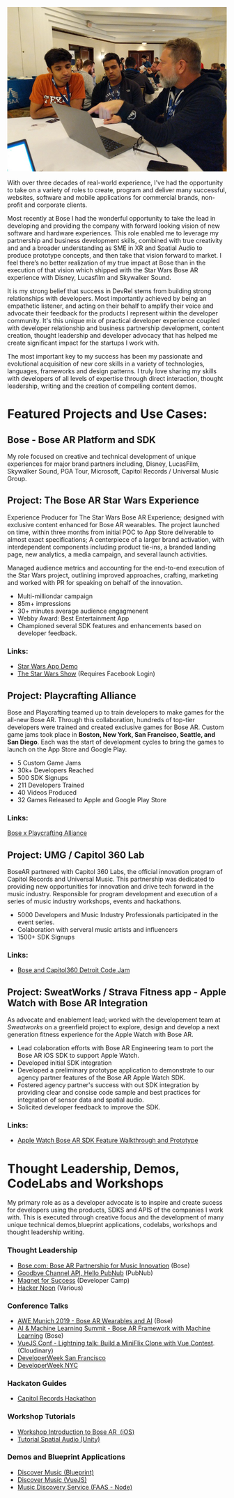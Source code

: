 ![Developer Advocate Dan Zeitman working with new developers](./DanDevRel.jpg)

With over three decades of real-world experience, I've had the opportunity to take on a variety of roles to create, program and deliver many successful, websites, software and mobile applications for commercial brands, non-profit and corporate clients.

Most recently at Bose I had the wonderful opportunity to take the lead in developing and providing the company with forward looking vision of new software and hardware experiences. This role enabled me to leverage my partnership and business development skills, combined with true creativity and and a broader understanding as SME in XR and Spatial Audio to produce prototype concepts, and then take that vision forward to market. I feel there’s no better realization of my true impact at Bose than in the execution of that vision which shipped with the Star Wars Bose AR experience with Disney, Lucasfilm and Skywalker Sound. 

It is my strong belief that success in DevRel stems from building strong relationships with developers. Most importantly achieved by being an empathetic listener, and acting on their behalf to amplify their voice and advocate their feedback for the products I represent within the developer community. It's this unique mix of practical developer experience coupled with developer relationship and business partnership development, content creation, thought leadership and developer advocacy that has helped me create significant impact for the startups I work with. 

The most important key to my success has been my passionate and evolutional acquisition of new core skills in a variety of technologies, languages, frameworks and design patterns. I truly love sharing my skills with developers of all levels of expertise through direct interaction, thought leadership, writing and the creation of compelling content demos.

# Featured Projects and Use Cases:

## Bose - Bose AR Platform and SDK
My role focused on creative and technical development of unique experiences for major brand partners including, Disney, LucasFilm, Skywalker Sound, PGA Tour, Microsoft, Capitol Records / Universal Music Group.

## Project: The Bose AR Star Wars Experience
Experience Producer for The Star Wars Bose AR Experience; designed with exclusive content enhanced for Bose AR wearables. The project launched on time, within three months from initial POC to App Store deliverable to almost exact specifications; A centerpiece of a larger brand activation, with interdependent components including product tie-ins, a branded landing page, new analytics, a media campaign, and several launch activities.

Managed audience metrics and accounting for the end-to-end execution of the Star Wars project, outlining improved approaches, crafting, marketing and worked with PR for speaking on behalf of the innovation.

- Multi-milliondar campaign
- 85m+ impressions 
- 30+ minutes average audience engagmenent
- Webby Award: Best Entertainment App 
- Championed several SDK features and enhancements based on developer feedback.
### Links:
- [Star Wars App Demo](https://vimeo.com/400499649/bd228b1f81)
- [The Star Wars Show](https://www.facebook.com/watch/?v=393671781359981) (Requires Facebook Login)

## Project: Playcrafting Alliance
Bose and Playcrafting teamed up to train developers to make games for the all-new Bose AR. Through this collaboration, hundreds of top-tier developers were trained and created exclusive games for Bose AR. Custom game jams took place in **Boston, New York, San Francisco, Seattle, and San Diego**. Each was the start of development cycles to bring the games to launch on the App Store and Google Play.

- 5 Custom Game Jams
- 30k+ Developers Reached
- 500 SDK Signups
- 211 Developers Trained
- 40 Videos Produced
- 32 Games Released to Apple and Google Play Store
### Links:
[Bose x Playcrafting Alliance](https://www.youtube.com/watch?v=cWiNMmSQLUs)

## Project: UMG / Capitol 360 Lab
BoseAR partnered with Capitol 360 Labs, the official innovation program of Capitol Records and Universal Music. This partnership was dedicated to providing new opportunities for innovation and drive tech forward in the music industry.  Responsible for program development and execution of a series of music industry workshops, events and hackathons.

- 5000 Developers and Music Industry Professionals participated in the event series.
- Colaboration with serveral music artists and influencers
- 1500+ SDK Signups

### Links:
- [Bose and Capitol360 Detroit Code Jam](https://www.youtube.com/watch?v=L7SiIWxtc4U)

## Project: SweatWorks / Strava Fitness app - Apple Watch with Bose AR Integration
As advocate and enablement lead; worked with the developement team at *Sweatworks* on a greenfield project to explore, design and develop a next generation fitness experience for the Apple Watch with Bose AR.

- Lead colaboration efforts with Bose AR Engineering team to port the Bose AR iOS SDK to support Apple Watch.
- Developed initial SDK integration
- Developed a preliminary prototype application to demonstrate to our agency partner features of the Bose AR Apple Watch SDK.
- Fostered agency partner's success with out SDK integration by providing clear and consise code sample and best practices for integration of sensor data and spatial audio.
- Solicited developer feedback to improve the SDK. 

### Links:
- [Apple Watch Bose AR SDK Feature Walkthrough and Prototype](https://vimeo.com/410422025/a1a7680b07)

# Thought Leadership, Demos, CodeLabs and Workshops
My primary role as as a developer advocate is to inspire and create sucess for developers using the products, SDKS and APIS of the companies I work with.
This is executed through creative focus and the development of many unique technical demos,blueprint applications, codelabs, workshops and thought leadership writing.

### Thought Leadership
- [Bose.com: Bose AR Partnership for Music Innovation](https://medium.com/@danzeitman/bose-ar-and-capitol-records-partner-to-drive-innovation-in-music-400bc4804a0a) (Bose)
- [Goodbye Channel API, Hello PubNub](https://medium.com/@danzeitman/goodbye-channel-api-hello-pubnub-284f0b749f3e) (PubNub)
- [Magnet for Success](https://devca.mp/ps119sucess-6017a699eb17) (Developer Camp)
- [Hacker Noon](https://hackernoon.com/u/danzeitman)  (Various)
### Conference Talks
- [AWE Munich 2019 - Bose AR Wearables and AI](https://youtu.be/dYfCTavWQxY) (Bose)
- [AI & Machine Learning Summit - Bose AR Framework with Machine Learning](https://youtu.be/unlDICV7r0k) (Bose)
- [VueJS Conf - Lightning talk: Build a MiniFlix Clone with Vue Contest](https://codetalks.tv/talk/build-a-miniflix-clone-with-vue-contest-with-dan-zeitman-a1x5c3ekawu). (Cloudinary)
- [DeveloperWeek San Francisco](https://developerweeksfbayarea2018.sched.com/dan812)  
- [DeveloperWeek NYC](https://developerweekny2018.sched.com/speaker/dan812)  
### Hackaton Guides
- [Capitol Records Hackathon](https://cloudinary.gitbook.io/cil-hackathon-guide/)
### Workshop Tutorials
- [Workshop Introduction to Bose AR  (iOS)](https://bosedevs.gitbook.io/bose-ar-ios-workshop/)
- [Tutorial Spatial Audio (Unity)](https://bosedevs.gitbook.io/spatial-audio-experiences-with-bose-ar/)
### Demos and Blueprint Applications
- [Discover Music (Blueprint)](https://cloudinary.gitbook.io/cil-hackathon-guide/blueprints/discover-music)
- [Discover Music (VueJS)](https://github.com/cloudinary-developers/discover-cmg-music)
- [Music Discovery Service (FAAS - Node)](https://github.com/cloudinary-developers/music-discovery-service)
